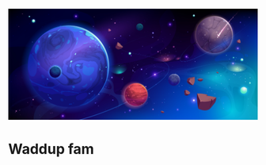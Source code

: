 [![Social banner for Capytalist, Star vector created by vectorpouch](https://github.com/Capytalist0/Capytalist0/blob/main/assets/header.jpg)](https://capytalist.dev/)

#  Waddup fam 

<!--
**Capytalist0/Capytalist0** is a ✨ _special_ ✨ repository because its `README.md` (this file) appears on your GitHub profile.
